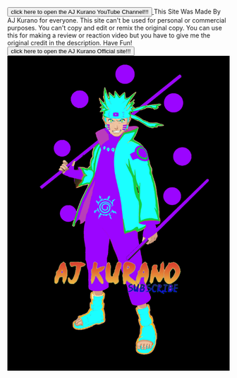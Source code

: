 <html>
 <title> AJ Kurano
  </title>
<head>
<link rel="apple-touch-icon-precomposed" sizes="57x57" href="apple-touch-icon-57x57.png" />
<link rel="apple-touch-icon-precomposed" sizes="114x114" href="apple-touch-icon-114x114.png" />
<link rel="apple-touch-icon-precomposed" sizes="72x72" href="apple-touch-icon-72x72.png" />
<link rel="apple-touch-icon-precomposed" sizes="144x144" href="apple-touch-icon-144x144.png" />
<link rel="apple-touch-icon-precomposed" sizes="60x60" href="apple-touch-icon-60x60.png" />
<link rel="apple-touch-icon-precomposed" sizes="120x120" href="apple-touch-icon-120x120.png" />
<link rel="apple-touch-icon-precomposed" sizes="76x76" href="apple-touch-icon-76x76.png" />
<link rel="apple-touch-icon-precomposed" sizes="152x152" href="apple-touch-icon-152x152.png" />
<link rel="icon" type="image/png" href="favicon-196x196.png" sizes="196x196" />
<link rel="icon" type="image/png" href="favicon-96x96.png" sizes="96x96" />
<link rel="icon" type="image/png" href="favicon-32x32.png" sizes="32x32" />
<link rel="icon" type="image/png" href="favicon-16x16.png" sizes="16x16" />
<link rel="icon" type="image/png" href="favicon-128.png" sizes="128x128" />
<meta name="application-name" content="AJ Kurano Website"/>
<meta name="msapplication-TileColor" content="#FFFFFF" />
<meta name="msapplication-TileImage" content="mstile-144x144.png" />
<meta name="msapplication-square70x70logo" content="mstile-70x70.png" />
<meta name="msapplication-square150x150logo" content="mstile-150x150.png" />
<meta name="msapplication-wide310x150logo" content="mstile-310x150.png" />
<meta name="msapplication-square310x310logo" content="mstile-310x310.png" />
</head>

  <body>  <a href="https://www.youtube.com/channel/UCFM0dDr8Vi_he7Zhs6Fls6g?sub_confirmation=1">
    <button> click here to open the AJ Kurano YouTube Channel!!! </button>
    </a>
   This Site Was Made By AJ Kurano for everyone. This site can't be used for personal or commercial purposes. You can't copy and edit or remix the original copy.
   You can use this for making a review or reaction video but you have to give me the original credit in the description. Have Fun!
    <a href="AJKurano.html">
    <button> click here to open the AJ Kurano Official site!!! </button>
     <img src="756aff6884c08b79ecd05509da1ded17_html_fe2d4890.png">
    </a>
  </body>
  </html>
